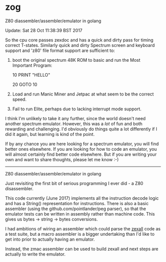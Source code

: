 # zog

Z80 diassembler/assembler/emulator in golang

Update: Sat 28 Oct 11:38:39 BST 2017

So the cpu core passes zexdoc and has a quick and dirty pass for timing
correct T-states. Similarly quick and dirty Spectrum screen and keyboard
support and 'z80' file format support are sufficient to:

1. boot the original spectrum 48K ROM to basic and run the Most Important
Program:

    10 PRINT "HELLO"

    20 GOTO 10


2. Load and run Manic Miner and Jetpac at what seem to be the correct speed.

3. Fail to run Elite, perhaps due to lacking interrupt mode support.


I think I'm unlikely to take it any further, since the world doesn't need
another spectrum emulator. However, this was a *lot* of fun and both rewarding
and challenging. I'd obviously do things quite a lot differently if I did it
again, but learning is kind of the point.

If by any chance you are here looking for a spectrum emulator, you will find
better ones elsewhere. If you are looking for how to code an emulator, you
will almost certainly find better code elsewhere. But if you are writing your
own and want to share thoughts, please let me know :-)


----------------


Z80 diassembler/assembler/emulator in golang

Just revisiting the first bit of serious programming I ever did - a Z80
disassembler.

This code currently (June 2017) implements all the instruction decode logic
and has a String() representation for instructions. There is also a basic
assembler (using the github.com/pointlander/peg parser), so that the emulator
tests can be written in assembly rather than machine code. This gives us
bytes -> string -> bytes conversions.

I had ambitions of wiring an assembler which could parse the
[zexall](http://mdfs.net/Software/Z80/Exerciser/) code as
a test suite, but a macro assembler is a bigger undertaking than I'd like to
get into prior to actually having an emulator.

Instead, the zmac assembler can be used to build zexall and next steps are
actually to write the emulator.

